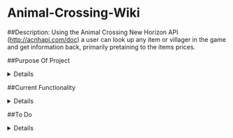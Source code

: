 # Animal-Crossing-Wiki

##Description: Using the Animal Crossing New Horizon API (http://acnhapi.com/doc) a user can look up any item or villager in the game and get information back, primarily pretaining to the items prices.


##Purpose Of Project

<details>
- Work with a RESTFUL API database to take user input and return relevant 
- Return prices and rarity of items/ also show information about how and when to find them.
</details>

##Current Functionality

<details>
- User can look up any fish or bug and get the price/rarity/special vendor price/and more.
</details>

##To Do

<details>
-Add more categories and villagers for users to look up.
- Make UI a bit more user friendly and show information in a more clean way, maybe with a table.
- Allow users to add filters to find villagets of certain personalities for example.
</details>

